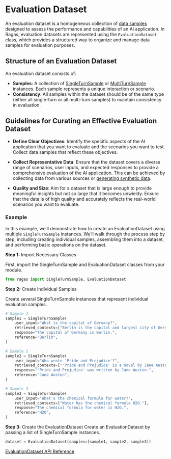 # Evaluation Dataset

An evaluation dataset is a homogeneous collection of [data samples](eval_sample.md) designed to assess the performance and capabilities of an AI application. In Ragas, evaluation datasets are represented using the `EvaluationDataset` class, which provides a structured way to organize and manage data samples for evaluation purposes. 

## Structure of an Evaluation Dataset

An evaluation dataset consists of:

- **Samples**: A collection of [SingleTurnSample](eval_sample.md#singleturnsample) or [MultiTurnSample](eval_sample.md#multiturnsample) instances. Each sample represents a unique interaction or scenario.
- **Consistency**: All samples within the dataset should be of the same type (either all single-turn or all multi-turn samples) to maintain consistency in evaluation.


## Guidelines for Curating an Effective Evaluation Dataset

- **Define Clear Objectives**: Identify the specific aspects of the AI application that you want to evaluate and the scenarios you want to test. Collect data samples that reflect these objectives.

- **Collect Representative Data**: Ensure that the dataset covers a diverse range of scenarios, user inputs, and expected responses to provide a comprehensive evaluation of the AI application. This can be achieved by collecting data from various sources or [generating synthetic data]().

- **Quality and Size**: Aim for a dataset that is large enough to provide meaningful insights but not so large that it becomes unwieldy. Ensure that the data is of high quality and accurately reflects the real-world scenarios you want to evaluate.


### Example

In this example, we’ll demonstrate how to create an EvaluationDataset using multiple `SingleTurnSample` instances. We’ll walk through the process step by step, including creating individual samples, assembling them into a dataset, and performing basic operations on the dataset.


**Step 1:** Import Necessary Classes

First, import the SingleTurnSample and EvaluationDataset classes from your module.
```python
from ragas import SingleTurnSample, EvaluationDataset
```

**Step 2:** Create Individual Samples

Create several SingleTurnSample instances that represent individual evaluation samples.

```python
# Sample 1
sample1 = SingleTurnSample(
    user_input="What is the capital of Germany?",
    retrieved_contexts=["Berlin is the capital and largest city of Germany."],
    response="The capital of Germany is Berlin.",
    reference="Berlin",
)

# Sample 2
sample2 = SingleTurnSample(
    user_input="Who wrote 'Pride and Prejudice'?",
    retrieved_contexts=["'Pride and Prejudice' is a novel by Jane Austen."],
    response="'Pride and Prejudice' was written by Jane Austen.",
    reference="Jane Austen",
)

# Sample 3
sample3 = SingleTurnSample(
    user_input="What's the chemical formula for water?",
    retrieved_contexts=["Water has the chemical formula H2O."],
    response="The chemical formula for water is H2O.",
    reference="H2O",
)
```

**Step 3:** Create the EvaluationDataset
Create an EvaluationDataset by passing a list of SingleTurnSample instances.

```python
dataset = EvaluationDataset(samples=[sample1, sample2, sample3])
``` 

[EvaluationDataset API Reference]()